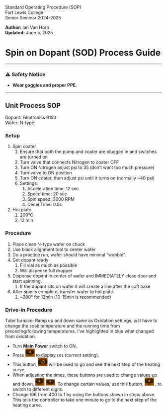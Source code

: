 Standard Operating Procedure (SOP)  
Fort Lewis College  
Senior Seminar 2024-2025

**Author:** Ian Van Horn  
**Updated:** June 5, 2025

# Spin on Dopant (SOD) Process Guide

---

### ⚠️ Safety Notice
- **Wear goggles and proper PPE.**

---
## Unit Process SOP
Dopant: Filmtronics B153  
Wafer: N-type
### Setup
1. Spin coater
    1. Ensure that both the pump and coater are plugged in and switches are turned on
    2. Turn valve that connects Nitrogen to coater OFF
    3. Turn ON Nitrogen adjust psi to 35 (don’t want too much pressure)
    4. Turn valve to ON position
    5. Turn ON coater, then adjust psi until it turns on (normally ~40 psi)
    6. Settings: 
        1. Acceleration time: 12 sec
        2. Speed time: 20 sec
        3. Spin speed: 3000 RPM
        4. Decel Time: 0.5s
2. Hot plate
    1. 200°C
    2. 12 min
### Procedure
1. Place clean N-type wafer on chuck
2. Use black alignment tool to center wafer
3. Do a practice run, wafer should have minimal “wobble”.
4. Get dopant ready
    1. Fill vial as much as possible
    2. Will dispense full dropper
5. Dispense dopant in center of wafer and IMMEDIATELY close door and start spinning.
    1. If the dopant sits on wafer it will create a line after the soft bake
6. After spin is complete, transfer wafer to hot plate
    1. ~200° for 12min (10-15min is recommended)
### Drive-in Procedure
Tube furnace: Ramp up and down same as Oxidation settings, just have to change the soak 
temperature and the running time from preceding/following temperatures. I’ve highlighted 
in blue what changed from oxidation.

- Turn **Main Power** switch to ON.
- Press <img src="Images/4.png" width="30"/> to display `C01` (current setting).
- This button, <img src="Images/5.png" width="30"/> will be used to go and see the next step of the heating curve.
- When adjusting the times, these buttons are used to change values up and down,  <img src="Images/6.png" width="30"/>  <img src="Images/7.png" width="30"/>. To change certain values, use this button, <img src="Images/4.png" width="30"/> , to switch to different digits.
- Change t06 from 400 to 1 by using the buttons shown in steps above. This tells the controller to take one minute to go to the next step of the heating curve.

